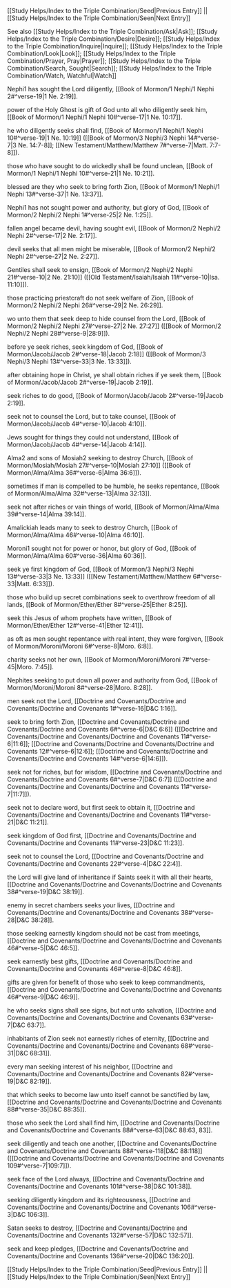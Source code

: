 [[Study Helps/Index to the Triple Combination/Seed|Previous Entry]]  ||  [[Study Helps/Index to the Triple Combination/Seen|Next Entry]]

 See also [[Study Helps/Index to the Triple Combination/Ask|Ask]]; [[Study Helps/Index to the Triple Combination/Desire|Desire]]; [[Study Helps/Index to the Triple Combination/Inquire|Inquire]]; [[Study Helps/Index to the Triple Combination/Look|Look]]; [[Study Helps/Index to the Triple Combination/Prayer, Pray|Prayer]]; [[Study Helps/Index to the Triple Combination/Search, Sought|Search]]; [[Study Helps/Index to the Triple Combination/Watch, Watchful|Watch]]

 Nephi1 has sought the Lord diligently, [[Book of Mormon/1 Nephi/1 Nephi 2#^verse-19|1 Ne. 2:19]].

 power of the Holy Ghost is gift of God unto all who diligently seek him, [[Book of Mormon/1 Nephi/1 Nephi 10#^verse-17|1 Ne. 10:17]].

 he who diligently seeks shall find, [[Book of Mormon/1 Nephi/1 Nephi 10#^verse-19|1 Ne. 10:19]] ([[Book of Mormon/3 Nephi/3 Nephi 14#^verse-7|3 Ne. 14:7-8]]; [[New Testament/Matthew/Matthew 7#^verse-7|Matt. 7:7-8]]).

 those who have sought to do wickedly shall be found unclean, [[Book of Mormon/1 Nephi/1 Nephi 10#^verse-21|1 Ne. 10:21]].

 blessed are they who seek to bring forth Zion, [[Book of Mormon/1 Nephi/1 Nephi 13#^verse-37|1 Ne. 13:37]].

 Nephi1 has not sought power and authority, but glory of God, [[Book of Mormon/2 Nephi/2 Nephi 1#^verse-25|2 Ne. 1:25]].

 fallen angel became devil, having sought evil, [[Book of Mormon/2 Nephi/2 Nephi 2#^verse-17|2 Ne. 2:17]].

 devil seeks that all men might be miserable, [[Book of Mormon/2 Nephi/2 Nephi 2#^verse-27|2 Ne. 2:27]].

 Gentiles shall seek to ensign, [[Book of Mormon/2 Nephi/2 Nephi 21#^verse-10|2 Ne. 21:10]] ([[Old Testament/Isaiah/Isaiah 11#^verse-10|Isa. 11:10]]).

 those practicing priestcraft do not seek welfare of Zion, [[Book of Mormon/2 Nephi/2 Nephi 26#^verse-29|2 Ne. 26:29]].

 wo unto them that seek deep to hide counsel from the Lord, [[Book of Mormon/2 Nephi/2 Nephi 27#^verse-27|2 Ne. 27:27]] ([[Book of Mormon/2 Nephi/2 Nephi 28#^verse-9|28:9]]).

 before ye seek riches, seek kingdom of God, [[Book of Mormon/Jacob/Jacob 2#^verse-18|Jacob 2:18]] ([[Book of Mormon/3 Nephi/3 Nephi 13#^verse-33|3 Ne. 13:33]]).

 after obtaining hope in Christ, ye shall obtain riches if ye seek them, [[Book of Mormon/Jacob/Jacob 2#^verse-19|Jacob 2:19]].

 seek riches to do good, [[Book of Mormon/Jacob/Jacob 2#^verse-19|Jacob 2:19]].

 seek not to counsel the Lord, but to take counsel, [[Book of Mormon/Jacob/Jacob 4#^verse-10|Jacob 4:10]].

 Jews sought for things they could not understand, [[Book of Mormon/Jacob/Jacob 4#^verse-14|Jacob 4:14]].

 Alma2 and sons of Mosiah2 seeking to destroy Church, [[Book of Mormon/Mosiah/Mosiah 27#^verse-10|Mosiah 27:10]] ([[Book of Mormon/Alma/Alma 36#^verse-6|Alma 36:6]]).

 sometimes if man is compelled to be humble, he seeks repentance, [[Book of Mormon/Alma/Alma 32#^verse-13|Alma 32:13]].

 seek not after riches or vain things of world, [[Book of Mormon/Alma/Alma 39#^verse-14|Alma 39:14]].

 Amalickiah leads many to seek to destroy Church, [[Book of Mormon/Alma/Alma 46#^verse-10|Alma 46:10]].

 Moroni1 sought not for power or honor, but glory of God, [[Book of Mormon/Alma/Alma 60#^verse-36|Alma 60:36]].

 seek ye first kingdom of God, [[Book of Mormon/3 Nephi/3 Nephi 13#^verse-33|3 Ne. 13:33]] ([[New Testament/Matthew/Matthew 6#^verse-33|Matt. 6:33]]).

 those who build up secret combinations seek to overthrow freedom of all lands, [[Book of Mormon/Ether/Ether 8#^verse-25|Ether 8:25]].

 seek this Jesus of whom prophets have written, [[Book of Mormon/Ether/Ether 12#^verse-41|Ether 12:41]].

 as oft as men sought repentance with real intent, they were forgiven, [[Book of Mormon/Moroni/Moroni 6#^verse-8|Moro. 6:8]].

 charity seeks not her own, [[Book of Mormon/Moroni/Moroni 7#^verse-45|Moro. 7:45]].

 Nephites seeking to put down all power and authority from God, [[Book of Mormon/Moroni/Moroni 8#^verse-28|Moro. 8:28]].

 men seek not the Lord, [[Doctrine and Covenants/Doctrine and Covenants/Doctrine and Covenants 1#^verse-16|D&C 1:16]].

 seek to bring forth Zion, [[Doctrine and Covenants/Doctrine and Covenants/Doctrine and Covenants 6#^verse-6|D&C 6:6]] ([[Doctrine and Covenants/Doctrine and Covenants/Doctrine and Covenants 11#^verse-6|11:6]]; [[Doctrine and Covenants/Doctrine and Covenants/Doctrine and Covenants 12#^verse-6|12:6]]; [[Doctrine and Covenants/Doctrine and Covenants/Doctrine and Covenants 14#^verse-6|14:6]]).

 seek not for riches, but for wisdom, [[Doctrine and Covenants/Doctrine and Covenants/Doctrine and Covenants 6#^verse-7|D&C 6:7]] ([[Doctrine and Covenants/Doctrine and Covenants/Doctrine and Covenants 11#^verse-7|11:7]]).

 seek not to declare word, but first seek to obtain it, [[Doctrine and Covenants/Doctrine and Covenants/Doctrine and Covenants 11#^verse-21|D&C 11:21]].

 seek kingdom of God first, [[Doctrine and Covenants/Doctrine and Covenants/Doctrine and Covenants 11#^verse-23|D&C 11:23]].

 seek not to counsel the Lord, [[Doctrine and Covenants/Doctrine and Covenants/Doctrine and Covenants 22#^verse-4|D&C 22:4]].

 the Lord will give land of inheritance if Saints seek it with all their hearts, [[Doctrine and Covenants/Doctrine and Covenants/Doctrine and Covenants 38#^verse-19|D&C 38:19]].

 enemy in secret chambers seeks your lives, [[Doctrine and Covenants/Doctrine and Covenants/Doctrine and Covenants 38#^verse-28|D&C 38:28]].

 those seeking earnestly kingdom should not be cast from meetings, [[Doctrine and Covenants/Doctrine and Covenants/Doctrine and Covenants 46#^verse-5|D&C 46:5]].

 seek earnestly best gifts, [[Doctrine and Covenants/Doctrine and Covenants/Doctrine and Covenants 46#^verse-8|D&C 46:8]].

 gifts are given for benefit of those who seek to keep commandments, [[Doctrine and Covenants/Doctrine and Covenants/Doctrine and Covenants 46#^verse-9|D&C 46:9]].

 he who seeks signs shall see signs, but not unto salvation, [[Doctrine and Covenants/Doctrine and Covenants/Doctrine and Covenants 63#^verse-7|D&C 63:7]].

 inhabitants of Zion seek not earnestly riches of eternity, [[Doctrine and Covenants/Doctrine and Covenants/Doctrine and Covenants 68#^verse-31|D&C 68:31]].

 every man seeking interest of his neighbor, [[Doctrine and Covenants/Doctrine and Covenants/Doctrine and Covenants 82#^verse-19|D&C 82:19]].

 that which seeks to become law unto itself cannot be sanctified by law, [[Doctrine and Covenants/Doctrine and Covenants/Doctrine and Covenants 88#^verse-35|D&C 88:35]].

 those who seek the Lord shall find him, [[Doctrine and Covenants/Doctrine and Covenants/Doctrine and Covenants 88#^verse-63|D&C 88:63, 83]].

 seek diligently and teach one another, [[Doctrine and Covenants/Doctrine and Covenants/Doctrine and Covenants 88#^verse-118|D&C 88:118]] ([[Doctrine and Covenants/Doctrine and Covenants/Doctrine and Covenants 109#^verse-7|109:7]]).

 seek face of the Lord always, [[Doctrine and Covenants/Doctrine and Covenants/Doctrine and Covenants 101#^verse-38|D&C 101:38]].

 seeking diligently kingdom and its righteousness, [[Doctrine and Covenants/Doctrine and Covenants/Doctrine and Covenants 106#^verse-3|D&C 106:3]].

 Satan seeks to destroy, [[Doctrine and Covenants/Doctrine and Covenants/Doctrine and Covenants 132#^verse-57|D&C 132:57]].

 seek and keep pledges, [[Doctrine and Covenants/Doctrine and Covenants/Doctrine and Covenants 136#^verse-20|D&C 136:20]].

[[Study Helps/Index to the Triple Combination/Seed|Previous Entry]]  ||  [[Study Helps/Index to the Triple Combination/Seen|Next Entry]]